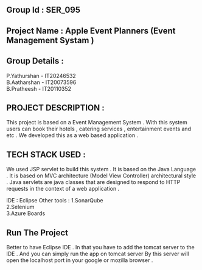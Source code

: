 ## Group Id : SER_095

## Project Name : Apple Event Planners (Event Management Systam ) 

## Group Details : 

P.Yathurshan - IT20246532 <br />
B.Aatharshan - IT20073596 <br />
B.Pratheesh - IT20110352



## PROJECT DESCRIPTION :

This project is based on a Event Management System . With this system users can book their hotels , catering services , entertainment events
and etc . We developed this as a web based application . 

## TECH STACK USED :

We used JSP servlet to build this system . It is based on the Java Language . It is based on  MVC architecture (Model View Controller) architectural style . 
Java servlets are java classes that are designed to respond to HTTP requests in the context of a web application . 

IDE : Eclipse 
Other tools : 
1.SonarQube <br />
2.Selenium  <br />
3.Azure Boards

## Run The Project

Better to have Eclipse IDE . In that you have to add the tomcat server to the IDE . And you can simply run the app on tomcat server
By this server will open the localhost port in your google or mozilla browser . 







